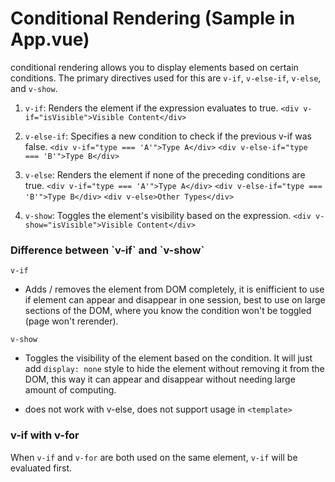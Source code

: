 <h1>Conditional Rendering (Sample in App.vue)</h1>

conditional rendering allows you to display elements based on certain conditions. The primary directives used for this are `v-if`, `v-else-if`, `v-else`, and `v-show`.

1. `v-if`: Renders the element if the expression evaluates to true.
`<div v-if="isVisible">Visible Content</div>`

2. `v-else-if`: Specifies a new condition to check if the previous v-if was false.
`<div v-if="type === 'A'">Type A</div>`
`<div v-else-if="type === 'B'">Type B</div>`

3. `v-else`: Renders the element if none of the preceding conditions are true.
`<div v-if="type === 'A'">Type A</div>`
`<div v-else-if="type === 'B'">Type B</div>`
`<div v-else>Other Types</div>`

4. `v-show`: Toggles the element's visibility based on the expression.
`<div v-show="isVisible">Visible Content</div>`

<h3>Difference between `v-if` and `v-show`</h3>

`v-if`
- Adds / removes the element from DOM completely, it is enifficient to use if element can appear and disappear in one session, best to use on large sections of the DOM, where you know
the condition won't be toggled (page won't rerender).

`v-show`
- Toggles the visibility of the element based on the condition. It will just add `display: none`
style to hide the element without removing it from the DOM, this way it can appear and disappear without needing large amount of computing.

- does not work with v-else, does not support usage in `<template>`

<h3>v-if with v-for</h3>

When `v-if` and `v-for` are both used on the same element, `v-if` will be evaluated first.
